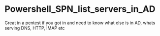 # Powershell_SPN_list_servers_in_AD
Great in a pentest if you got in and need to know what else is in AD, whats serving DNS, HTTP, IMAP etc
